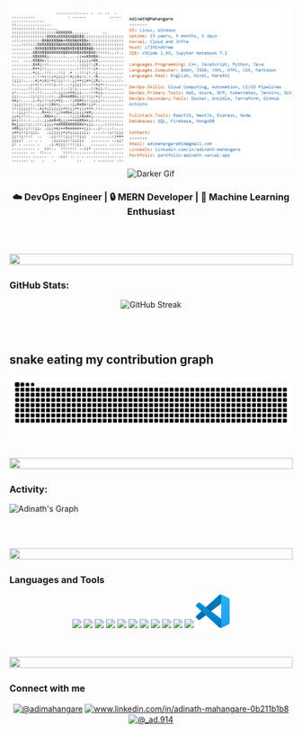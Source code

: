 
<!--MasterHead-->
<a href="https://github.com/adimahangare/adimahangare">
  <picture>
    <source media="(prefers-color-scheme: dark)" srcset="Slide2.PNG">
    <img alt="Andrew Grant's GitHub Profile README" src="Slide1.PNG">
  </picture>
</a>

<div align="center">
  <img src="https://i.pinimg.com/originals/fb/c6/f3/fbc6f31bd3b84159470b973aca7e0f97.gif" alt="Darker Gif" width="400">
</div>
<h3 align="center"> ☁️ DevOps Engineer | 🔒 MERN Developer | 🚀 Machine Learning Enthusiast</h3>

<p align = "Center"></p>

<br><br>

<!--📏LINE-->
<img src="https://i.imgur.com/dBaSKWF.gif" height="20" width="100%">

<!--Github Stats-->
<h3 align="left">GitHub Stats:</h3>
<div align="center">
  
![GitHub Streak](https://streak-stats.demolab.com/?user=adinathmahangare&theme=midnight-purple)
</div>

<br><br>
## snake eating my contribution graph
![snake gif](https://github.com/adinathmahangare/adinathmahangare/blob/output/github-contribution-grid-snake-dark.svg)
<br><br>

<!--📏LINE-->
<img src="https://i.imgur.com/dBaSKWF.gif" height="20" width="100%">

<!--Activity-->
<h3 align="left">Activity:</h3>

![Adinath's Graph](https://github-readme-activity-graph.vercel.app/graph?username=adimahangare&custom_title=Adinath's%20GitHub%20Activity%20Graph&bg_color=0D1117&color=7F3FBF&line=7F3FBF&point=7F3FBF&area_color=FFFFFF&title_color=FFFFFF&area=true)

<br><br>

<!--📏LINE-->
<img src="https://i.imgur.com/dBaSKWF.gif" height="20" width="100%">

<!--Languages and Tools-->
<h3 align="left">Languages and Tools</h3>
<p align="center">
<img src="./assets/c.png" width="60">
<img src="./assets/cpp.png" width="60">
<img src="https://www.vectorlogo.zone/logos/python/python-icon.svg" width="60">
<img src="https://www.vectorlogo.zone/logos/mysql/mysql-icon.svg" width="60">
<img src="https://www.vectorlogo.zone/logos/firebase/firebase-icon.svg" width="60">
<img src="https://www.vectorlogo.zone/logos/w3_html5/w3_html5-icon.svg" width="60">
<img src="https://www.vectorlogo.zone/logos/w3_css/w3_css-icon.svg" width="60"> 
<img src="https://www.vectorlogo.zone/logos/reactjs/reactjs-icon.svg" width="60">
<img src="https://www.vectorlogo.zone/logos/linux/linux-icon.svg" width="60">
<img src="https://www.vectorlogo.zone/logos/microsoft/microsoft-icon.svg" width="60">
<img src="https://www.vectorlogo.zone/logos/github/github-icon.svg" width="60">
<img src="https://raw.githubusercontent.com/github/explore/80688e429a7d4ef2fca1e82350fe8e3517d3494d/topics/visual-studio-code/visual-studio-code.png" width="60">
</p>
<br><br>

<!--📏LINE-->
<img src="https://i.imgur.com/dBaSKWF.gif" height="20" width="100%">

<!--Connect with me-->
<h3 align="left">Connect with me</h3>
<p align="center">
<a href="https://twitter.com/adimahangare" target="_blank"><img align="center" src="https://raw.githubusercontent.com/rahuldkjain/github-profile-readme-generator/master/src/images/icons/Social/twitter.svg" alt="@adimahangare" height="30" width="40" /></a>
<a href="https://www.linkedin.com/in/adinath-mahangare-0b211b1b8/" target="_blank"><img align="center" src="https://raw.githubusercontent.com/rahuldkjain/github-profile-readme-generator/master/src/images/icons/Social/linked-in-alt.svg" alt="www.linkedin.com/in/adinath-mahangare-0b211b1b8" height="30" width="40" /></a>
<a href="https://www.instagram.com/_ad.914/" target="_blank"><img align="center" src="https://raw.githubusercontent.com/rahuldkjain/github-profile-readme-generator/master/src/images/icons/Social/instagram.svg" alt="@_ad.914" height="30" width="40" /></a></p>
